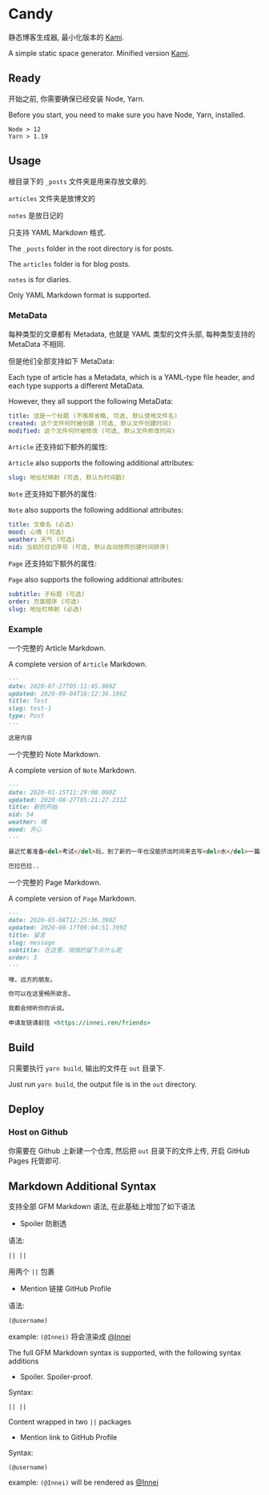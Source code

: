 # Candy

静态博客生成器, 最小化版本的 [Kami](https://github.com/mx-space/kami).

A simple static space generator. Minified version [Kami](https://github.com/mx-space/kami).

## Ready

开始之前, 你需要确保已经安装 Node, Yarn.

Before you start, you need to make sure you have Node, Yarn, installed.

```
Node > 12
Yarn > 1.19
```

## Usage

根目录下的 `_posts` 文件夹是用来存放文章的.

`articles` 文件夹是放博文的

`notes` 是放日记的

只支持 YAML Markdown 格式.

The `_posts` folder in the root directory is for posts.

The `articles` folder is for blog posts.

`notes` is for diaries.

Only YAML Markdown format is supported.

### MetaData

每种类型的文章都有 Metadata, 也就是 YAML 类型的文件头部, 每种类型支持的 MetaData 不相同.

但是他们全部支持如下 MetaData:

Each type of article has a Metadata, which is a YAML-type file header, and each type supports a different MetaData.

However, they all support the following MetaData:

```yaml
title: 这是一个标题 (不推荐省略, 可选, 默认使用文件名)
created: 这个文件何时被创建 (可选, 默认文件创建时间)
modified: 这个文件何时被修改 (可选, 默认文件修改时间)
```

`Article` 还支持如下额外的属性:

`Article` also supports the following additional attributes:

```yaml
slug: 地址栏映射 (可选, 默认为时间戳)
```

`Note` 还支持如下额外的属性:

`Note` also supports the following additional attributes:

```yaml
title: 文章名 (必选)
mood: 心情 (可选)
weather: 天气 (可选)
nid: 当前的日记序号 (可选, 默认自动按照创建时间排序)
```

`Page` 还支持如下额外的属性:

`Page` also supports the following additional attributes:

```yaml
subtitle: 子标题 (可选)
order: 页面顺序 (可选)
slug: 地址栏映射 (必选)
```

### Example

一个完整的 Article Markdown.

A complete version of `Article` Markdown.

```markdown
---
date: 2020-07-27T05:11:45.989Z
updated: 2020-09-04T16:12:36.186Z
title: Test
slug: test-1
type: Post
---

这是内容
```

一个完整的 Note Markdown.

A complete version of `Note` Markdown.

```markdown
---
date: 2020-01-15T11:29:00.000Z
updated: 2020-08-27T05:21:27.231Z
title: 新的开始
nid: 54
weather: 晴
mood: 开心
---

最近忙着准备<del>考试</del>玩，到了新的一年也没能挤出时间来去写<del>水</del>一篇杂谈。其实也不是因为考试，但是就是所有的事情好像挤到了一条线上，有点喘不过气起来。我想着，在新的一年里，我总要有所改变。

巴拉巴拉..
```

一个完整的 Page Markdown.

A complete version of `Page` Markdown.

```markdown
---
date: 2020-05-08T12:25:36.390Z
updated: 2020-08-17T09:04:51.399Z
title: 留言
slug: message
subtitle: 在这里，悄悄的留下点什么呢
order: 3
---

嘿，远方的朋友。

你可以在这里畅所欲言。

我都会倾听你的诉说。

申请友链请前往 <https://innei.ren/friends>
```

## Build

只需要执行 `yarn build`, 输出的文件在 `out` 目录下.

Just run `yarn build`, the output file is in the `out` directory.

## Deploy

### Host on Github

你需要在 Github 上新建一个仓库, 然后把 `out` 目录下的文件上传, 开启 GitHub Pages 托管即可.

## Markdown Additional Syntax

支持全部 GFM Markdown 语法, 在此基础上增加了如下语法

- Spoiler 防剧透

语法:

`|| ||`

用两个 `||` 包裹

- Mention 链接 GitHub Profile

语法:

`(@username)`

example: `(@Innei)` 将会渲染成 [@Innei](https://github.com/Innei)

The full GFM Markdown syntax is supported, with the following syntax additions

- Spoiler. Spoiler-proof.

Syntax:

`|| ||`

Content wrapped in two `||` packages

- Mention link to GitHub Profile

Syntax:

`(@username)`

example: `(@Innei)` will be rendered as [@Innei](https://github.com/Innei)
